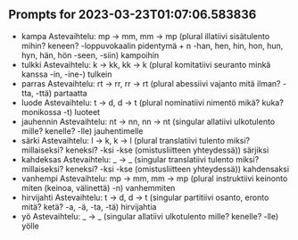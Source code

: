## Prompts for 2023-03-23T01:07:06.583836

- kampa Astevaihtelu: mp -> mm, mm -> mp (plural illatiivi sisätulento mihin? keneen?
  -loppuvokaalin pidentymä + n -han, hen, hin, hon, hun, hyn, hän, hön -seen, -siin)
  kampoihin
- tulkki Astevaihtelu: k -> kk, kk -> k (plural komitatiivi seuranto minkä kanssa -in, -ine-)
  tulkein
- parras Astevaihtelu: rt -> rr, rr -> rt (plural abessiivi vajanto mitä ilman? -tta, -ttä)
  partaatta
- luode Astevaihtelu: t -> d, d -> t (plural nominatiivi nimentö mikä? kuka? monikossa -t)
  luoteet
- jauhennin Astevaihtelu: nt -> nn, nn -> nt (singular allatiivi ulkotulento mille? kenelle? -lle)
  jauhentimelle
- särki Astevaihtelu: l -> k, k -> l (plural translatiivi tulento miksi? millaiseksi? keneksi? -ksi -kse (omistusliitteen yhteydessä))
  särjiksi
- kahdeksas Astevaihtelu: _ -> _ (singular translatiivi tulento miksi? millaiseksi? keneksi? -ksi -kse (omistusliitteen yhteydessä))
  kahdensaksi
- vanhempi Astevaihtelu: mp -> mm, mm -> mp (plural instruktiivi keinonto miten (keinoa, välinettä) -n)
  vanhemmiten
- hirvijahti Astevaihtelu: t -> d, d -> t (singular partitiivi osanto, eronto mitä? ketä? -a, -ä, -ta, -tä)
  hirvijahtia
- yö Astevaihtelu: _ -> _ (singular allatiivi ulkotulento mille? kenelle? -lle)
  yölle

